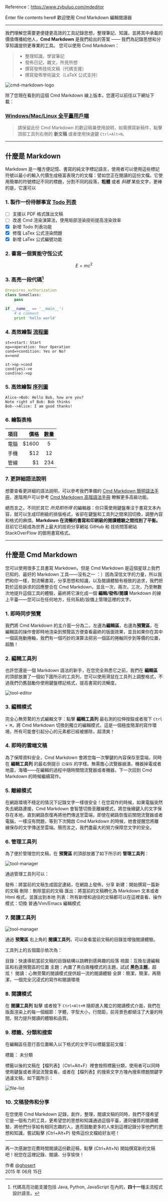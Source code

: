 Reference：https://www.zybuluo.com/mdeditor

Enter file contents here# 歡迎使用 Cmd Markdown 編輯閱讀器

------

我們理解您需要更便捷更高效的工具記錄思想，整理筆記、知識，並將其中承載的價值傳播給他人，**Cmd Markdown** 是我們給出的答案 —— 我們為記錄思想和分享知識提供更專業的工具。 您可以使用 Cmd Markdown：

> * 整理知識，學習筆記
> * 發佈日記，雜文，所見所想
> * 撰寫發佈技術文稿（代碼支援）
> * 撰寫發佈學術論文（LaTeX 公式支持）

![cmd-markdown-logo](https://www.zybuluo.com/static/img/logo.png)

除了您現在看到的這個 Cmd Markdown 線上版本，您還可以前往以下網址下載：

### [Windows/Mac/Linux 全平臺用戶端](https://www.zybuluo.com/cmd/)

> 請保留此份 Cmd Markdown 的歡迎稿兼使用說明，如需撰寫新稿件，點擊頂部工具列右側的 <i class="icon-file"></i> **新文稿** 或者使用快速鍵 `Ctrl+Alt+N`。

------

## 什麼是 Markdown

Markdown 是一種方便記憶、書寫的純文字標記語言，使用者可以使用這些標記符號以最小的輸入代價生成極富表現力的文檔：譬如您正在閱讀的這份文檔。它使用簡單的符號標記不同的標題，分割不同的段落，**粗體** 或者 *斜體* 某些文字，更棒的是，它還可以

### 1. 製作一份待辦事宜 [Todo 列表](https://www.zybuluo.com/mdeditor?url=https://www.zybuluo.com/static/editor/md-help.markdown#13-待辦事宜-todo-列表)

- [ ] 支援以 PDF 格式匯出文稿
- [ ] 改進 Cmd 渲染演算法，使用局部渲染技術提高渲染效率
- [x] 新增 Todo 列表功能
- [x] 修復 LaTex 公式渲染問題
- [x] 新增 LaTex 公式編號功能

### 2. 書寫一個質能守恆公式

$$ E=mc^2 $$

### 3. 高亮一段代碼[^code]

```python
@requires_authorization
class SomeClass:
    pass

if __name__ == '__main__':
    # A comment
    print 'hello world'
```

### 4. 高效繪製 [流程圖](https://www.zybuluo.com/mdeditor?url=https://www.zybuluo.com/static/editor/md-help.markdown#7-流程圖)

```flow
st=>start: Start
op=>operation: Your Operation
cond=>condition: Yes or No?
e=>end

st->op->cond
cond(yes)->e
cond(no)->op
```

### 5. 高效繪製 [序列圖](https://www.zybuluo.com/mdeditor?url=https://www.zybuluo.com/static/editor/md-help.markdown#8-序列圖)

```seq
Alice->Bob: Hello Bob, how are you?
Note right of Bob: Bob thinks
Bob-->Alice: I am good thanks!
```

### 6. 繪製表格

| 項目        | 價格   |  數量  |
| --------   | -----:  | :----:  |
| 電腦     | \$1600 |   5     |
| 手機        |   \$12   |   12   |
| 管線        |    \$1    |  234  |

### 7. 更詳細語法說明

想要查看更詳細的語法說明，可以參考我們準備的 [Cmd Markdown 簡明語法手冊][1]，進階用戶可以參考 [Cmd Markdown 高階語法手冊][2] 瞭解更多高級功能。

總而言之，不同於其它 *所見即所得* 的編輯器：你只需使用鍵盤專注于書寫文本內容，就可以生成印刷級的排版格式，省卻在鍵盤和工具列之間來回切換，調整內容和格式的麻煩。**Markdown 在流暢的書寫和印刷級的閱讀體驗之間找到了平衡。** 目前它已經成為世界上最大的技術分享網站 GitHub 和 技術問答網站 StackOverFlow 的御用書寫格式。

---

## 什麼是 Cmd Markdown

您可以使用很多工具書寫 Markdown，但是 Cmd Markdown 是這個星球上我們已知的、最好的 Markdown 工具——沒有之一 ：）因為深信文字的力量，所以我們和你一樣，對流暢書寫，分享思想和知識，以及閱讀體驗有極致的追求，我們把對於這些訴求的回應整合在 Cmd Markdown，並且一次，兩次，三次，乃至無數次地提升這個工具的體驗，最終將它演化成一個 **編輯/發佈/閱讀** Markdown 的線上平臺——您可以在任何地方，任何系統/設備上管理這裡的文字。

### 1. 即時同步預覽

我們將 Cmd Markdown 的主介面一分為二，左邊為**編輯區**，右邊為**預覽區**，在編輯區的操作會即時地渲染到預覽區方便查看最終的版面效果，並且如果你在其中一個區拖動捲軸，我們有一個巧妙的演算法把另一個區的捲軸同步到等價的位置，超酷！

### 2. 編輯工具列

也許您還是一個 Markdown 語法的新手，在您完全熟悉它之前，我們在 **編輯區** 的頂部放置了一個如下圖所示的工具列，您可以使用滑鼠在工具列上調整格式，不過我們仍舊鼓勵你使用鍵盤標記格式，提高書寫的流暢度。

![tool-editor](https://www.zybuluo.com/static/img/toolbar-editor.png)

### 3. 編輯模式

完全心無旁騖的方式編輯文字：點擊 **編輯工具列** 最右測的拉伸按鈕或者按下 `Ctrl + M`，將 Cmd Markdown 切換到獨立的編輯模式，這是一個極度簡潔的寫作環境，所有可能會引起分心的元素都已經被挪除，超清爽！

### 4. 即時的雲端文稿

為了保障資料安全，Cmd Markdown 會將您每一次擊鍵的內容保存至雲端，同時在 **編輯工具列** 的最右側提示 `已保存` 的字樣。無需擔心流覽器崩潰，機器掉電或者地震，海嘯——在編輯的過程中隨時關閉流覽器或者機器，下一次回到 Cmd Markdown 的時候繼續寫作。

### 5. 離線模式

在網路環境不穩定的情況下記錄文字一樣很安全！在您寫作的時候，如果電腦突然失去網路連接，Cmd Markdown 會智慧切換至離線模式，將您後續鍵入的文字保存在本地，直到網路恢復再將他們傳送至雲端，即使在網路恢復前關閉流覽器或者電腦，一樣沒有問題，等到下次開啟 Cmd Markdown 的時候，她會提醒您將離線保存的文字傳送至雲端。簡而言之，我們盡最大的努力保障您文字的安全。

### 6. 管理工具列

為了便於管理您的文稿，在 **預覽區** 的頂部放置了如下所示的 **管理工具列**：

![tool-manager](https://www.zybuluo.com/static/img/toolbar-manager.jpg)

通過管理工具列可以：

<i class="icon-share"></i> 發佈：將當前的文稿生成固定連結，在網路上發佈，分享
<i class="icon-file"></i> 新建：開始撰寫一篇新的文稿
<i class="icon-trash"></i> 刪除：刪除當前的文稿
<i class="icon-cloud"></i> 匯出：將當前的文稿轉化為 Markdown 文本或者 Html 格式，並匯出到本地
<i class="icon-reorder"></i> 列表：所有新增和過往的文稿都可以在這裡查看、操作
<i class="icon-pencil"></i> 模式：切換 普通/Vim/Emacs 編輯模式

### 7. 閱讀工具列

![tool-manager](https://www.zybuluo.com/static/img/toolbar-reader.jpg)

通過 **預覽區** 右上角的 **閱讀工具列**，可以查看當前文稿的目錄並增強閱讀體驗。

工具列上的五個圖示依次為：

<i class="icon-list"></i> 目錄：快速導航當前文稿的目錄結構以跳轉到感興趣的段落
<i class="icon-chevron-sign-left"></i> 視圖：互換左邊編輯區和右邊預覽區的位置
<i class="icon-adjust"></i> 主題：內置了黑白兩種模式的主題，試試 **黑色主題**，超炫！
<i class="icon-desktop"></i> 閱讀：心無旁騖的閱讀模式提供超一流的閱讀體驗
<i class="icon-fullscreen"></i> 全屏：簡潔，簡潔，再簡潔，一個完全沉浸式的寫作和閱讀環境

### 8. 閱讀模式

在 **閱讀工具列** 點擊 <i class="icon-desktop"></i> 或者按下 `Ctrl+Alt+M` 隨即進入獨立的閱讀模式介面，我們在版面渲染上的每一個細節：字體，字型大小，行間距，前背景色都傾注了大量的時間，努力提升閱讀的體驗和品質。

### 9. 標籤、分類和搜索

在編輯區任意行首位置輸入以下格式的文字可以標籤當前文檔：

標籤： 未分類

標籤以後的文稿在【檔列表】（Ctrl+Alt+F）裡會按照標籤分類，使用者可以同時使用鍵盤或者滑鼠流覽查看，或者在【檔列表】的搜索文字方塊內搜索標題關鍵字過濾文稿，如下圖所示：

![file-list](https://www.zybuluo.com/static/img/file-list.png)

### 10. 文稿發佈和分享

在您使用 Cmd Markdown 記錄，創作，整理，閱讀文稿的同時，我們不僅希望它是一個有力的工具，更希望您的思想和知識通過這個平臺，連同優質的閱讀體驗，將他們分享給有相同志趣的人，進而鼓勵更多的人來到這裡記錄分享他們的思想和知識，嘗試點擊 <i class="icon-share"></i> (Ctrl+Alt+P) 發佈這份文檔給好友吧！

------

再一次感謝您花費時間閱讀這份歡迎稿，點擊 <i class="icon-file"></i> (Ctrl+Alt+N) 開始撰寫新的文稿吧！祝您在這裡記錄、閱讀、分享愉快！

作者 [@ghosert][3]     
2015 年 06月 15日    

[^LaTeX]: 支援 **LaTeX** 編輯顯示支援，例如：$\sum_{i=1}^n a_i=0$， 訪問 [MathJax][4] 參考更多使用方法。

[^code]: 代碼高亮功能支援包括 Java, Python, JavaScript 在內的，**四十一**種主流程式設計語言。

[1]: https://www.zybuluo.com/mdeditor?url=https://www.zybuluo.com/static/editor/md-help.markdown
[2]: https://www.zybuluo.com/mdeditor?url=https://www.zybuluo.com/static/editor/md-help.markdown#cmd-markdown-高階語法手冊
[3]: http://weibo.com/ghosert
[4]: http://meta.math.stackexchange.com/questions/5020/mathjax-basic-tutorial-and-quick-reference

